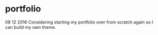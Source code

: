 # portfolio
08 12 2016
Considering starting my portfolio over from scratch again so I can build my own theme.
